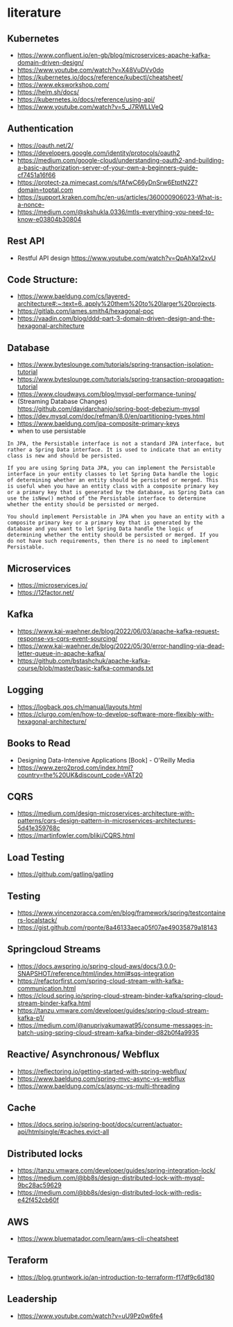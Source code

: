 # literature


## Kubernetes
- https://www.confluent.io/en-gb/blog/microservices-apache-kafka-domain-driven-design/
- https://www.youtube.com/watch?v=X48VuDVv0do
- https://kubernetes.io/docs/reference/kubectl/cheatsheet/
- https://www.eksworkshop.com/
- https://helm.sh/docs/
- https://kubernetes.io/docs/reference/using-api/
- https://www.youtube.com/watch?v=5_J7RWLLVeQ

## Authentication
- https://oauth.net/2/
- https://developers.google.com/identity/protocols/oauth2
- https://medium.com/google-cloud/understanding-oauth2-and-building-a-basic-authorization-server-of-your-own-a-beginners-guide-cf7451a16f66
- https://protect-za.mimecast.com/s/fAfwC66yDnSrw6EtptN2Z?domain=toptal.com
- https://support.kraken.com/hc/en-us/articles/360000906023-What-is-a-nonce-
- https://medium.com/@skshukla.0336/mtls-everything-you-need-to-know-e03804b30804

## Rest API
- Restful API design https://www.youtube.com/watch?v=QpAhXa12xvU

## Code Structure:
- https://www.baeldung.com/cs/layered-architecture#:~:text=6.,apply%20them%20to%20larger%20projects.
- https://gitlab.com/james.smith4/hexagonal-poc
- https://vaadin.com/blog/ddd-part-3-domain-driven-design-and-the-hexagonal-architecture

## Database
- https://www.byteslounge.com/tutorials/spring-transaction-isolation-tutorial
- https://www.byteslounge.com/tutorials/spring-transaction-propagation-tutorial
- https://www.cloudways.com/blog/mysql-performance-tuning/
- (Streaming Database Changes) https://github.com/davidarchanjo/spring-boot-debezium-mysql
- https://dev.mysql.com/doc/refman/8.0/en/partitioning-types.html
- https://www.baeldung.com/jpa-composite-primary-keys
- when to use persistable
```
In JPA, the Persistable interface is not a standard JPA interface, but rather a Spring Data interface. It is used to indicate that an entity class is new and should be persisted.

If you are using Spring Data JPA, you can implement the Persistable interface in your entity classes to let Spring Data handle the logic of determining whether an entity should be persisted or merged. This is useful when you have an entity class with a composite primary key or a primary key that is generated by the database, as Spring Data can use the isNew() method of the Persistable interface to determine whether the entity should be persisted or merged.

You should implement Persistable in JPA when you have an entity with a composite primary key or a primary key that is generated by the database and you want to let Spring Data handle the logic of determining whether the entity should be persisted or merged. If you do not have such requirements, then there is no need to implement Persistable.
```

## Microservices
- https://microservices.io/
- https://12factor.net/

## Kafka
- https://www.kai-waehner.de/blog/2022/06/03/apache-kafka-request-response-vs-cqrs-event-sourcing/
- https://www.kai-waehner.de/blog/2022/05/30/error-handling-via-dead-letter-queue-in-apache-kafka/
- https://github.com/bstashchuk/apache-kafka-course/blob/master/basic-kafka-commands.txt

## Logging
- https://logback.qos.ch/manual/layouts.html
- https://clurgo.com/en/how-to-develop-software-more-flexibly-with-hexagonal-architecture/

## Books to Read
- Designing Data-Intensive Applications [Book] - O'Reilly Media
- https://www.zero2prod.com/index.html?country=the%20UK&discount_code=VAT20 

## CQRS
- https://medium.com/design-microservices-architecture-with-patterns/cqrs-design-pattern-in-microservices-architectures-5d41e359768c
- https://martinfowler.com/bliki/CQRS.html

## Load Testing
- https://github.com/gatling/gatling

## Testing
- https://www.vincenzoracca.com/en/blog/framework/spring/testcontainers-localstack/
- https://gist.github.com/rponte/8a46133aeca05f07ae49035879a18143

## Springcloud Streams
- https://docs.awspring.io/spring-cloud-aws/docs/3.0.0-SNAPSHOT/reference/html/index.html#sqs-integration
- https://refactorfirst.com/spring-cloud-stream-with-kafka-communication.html
- https://cloud.spring.io/spring-cloud-stream-binder-kafka/spring-cloud-stream-binder-kafka.html
- https://tanzu.vmware.com/developer/guides/spring-cloud-stream-kafka-p1/
- https://medium.com/@anupriyakumawat95/consume-messages-in-batch-using-spring-cloud-stream-kafka-binder-d82b0f4a9935

## Reactive/ Asynchronous/ Webflux
- https://reflectoring.io/getting-started-with-spring-webflux/
- https://www.baeldung.com/spring-mvc-async-vs-webflux
- https://www.baeldung.com/cs/async-vs-multi-threading

## Cache
- https://docs.spring.io/spring-boot/docs/current/actuator-api/htmlsingle/#caches.evict-all

## Distributed locks
- https://tanzu.vmware.com/developer/guides/spring-integration-lock/
- https://medium.com/@bb8s/design-distributed-lock-with-mysql-9bc28ac59629
- https://medium.com/@bb8s/design-distributed-lock-with-redis-e42f452cb60f

## AWS
- https://www.bluematador.com/learn/aws-cli-cheatsheet

## Teraform
- https://blog.gruntwork.io/an-introduction-to-terraform-f17df9c6d180

## Leadership
- https://www.youtube.com/watch?v=uU9Pz0w6fe4
  

  

